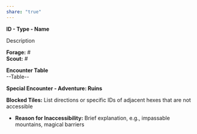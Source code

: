 ```yaml
---
share: "true"
---
```


**ID - Type - Name**    
    
Description    
    
**Forage:** #    
**Scout:** #    
    
**Encounter Table**    
--Table--    
    
**Special Encounter - Adventure: Ruins**    
    
**Blocked Tiles:** List directions or specific IDs of adjacent hexes that are not accessible    
- **Reason for Inaccessibility:** Brief explanation, e.g., impassable mountains, magical barriers
